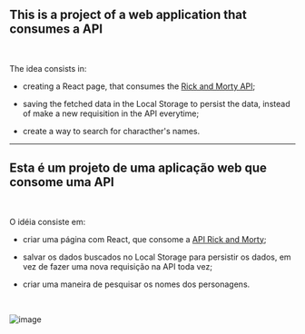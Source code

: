 ## This is a project of a web application that consumes a API

<br/>

The idea consists in:

-  creating a React page, that consumes the [Rick and Morty API](https://rickandmortyapi.com/);

- saving the fetched data in the Local Storage to persist the data, instead of make a new requisition in the API everytime;

- create a way to search for characther's names.

---

## Esta é um projeto de uma aplicação web que consome uma API

<br>

O idéia consiste em:

- criar uma página com React, que consome a [API Rick and Morty](https://rickandmortyapi.com/);

- salvar os dados buscados no Local Storage para persistir os dados, em vez de fazer uma nova requisição na API toda vez;

- criar uma maneira de pesquisar os nomes dos personagens.

<br>

![image](https://user-images.githubusercontent.com/92124619/166816718-d07495a4-7f06-4ff9-9459-4f671c93357b.png)
